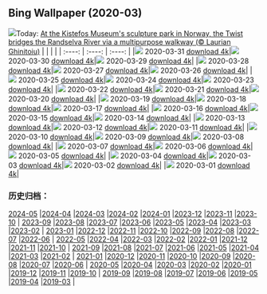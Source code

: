 ## Bing Wallpaper (2020-03)
![](http://cn.bing.com/th?id=OHR.TheTwist_EN-US1554358364_UHD.jpg&w=1000)Today: [At the Kistefos Museum's sculpture park in Norway, the Twist bridges the Randselva River via a multipurpose walkway (© Laurian Ghinitoiu)](http://cn.bing.com/th?id=OHR.TheTwist_EN-US1554358364_UHD.jpg)
|      |      |      |
| :----: | :----: | :----: |
|![](http://cn.bing.com/th?id=OHR.TheTwist_EN-US1554358364_UHD.jpg&pid=hp&w=384&h=216&rs=1&c=4) 2020-03-31 [download 4k](http://cn.bing.com/th?id=OHR.TheTwist_EN-US1554358364_UHD.jpg)|![](http://cn.bing.com/th?id=OHR.GalesnjakIsland_EN-US8495200916_UHD.jpg&pid=hp&w=384&h=216&rs=1&c=4) 2020-03-30 [download 4k](http://cn.bing.com/th?id=OHR.GalesnjakIsland_EN-US8495200916_UHD.jpg)|![](http://cn.bing.com/th?id=OHR.BorrowingDays_EN-US1332727011_UHD.jpg&pid=hp&w=384&h=216&rs=1&c=4) 2020-03-29 [download 4k](http://cn.bing.com/th?id=OHR.BorrowingDays_EN-US1332727011_UHD.jpg)|
|![](http://cn.bing.com/th?id=OHR.FormentorHolidays_EN-US1927408350_UHD.jpg&pid=hp&w=384&h=216&rs=1&c=4) 2020-03-28 [download 4k](http://cn.bing.com/th?id=OHR.FormentorHolidays_EN-US1927408350_UHD.jpg)|![](http://cn.bing.com/th?id=OHR.CharlestonAzaleas_EN-US1112132446_UHD.jpg&pid=hp&w=384&h=216&rs=1&c=4) 2020-03-27 [download 4k](http://cn.bing.com/th?id=OHR.CharlestonAzaleas_EN-US1112132446_UHD.jpg)|![](http://cn.bing.com/th?id=OHR.NoCaliCoast_EN-US0095184591_UHD.jpg&pid=hp&w=384&h=216&rs=1&c=4) 2020-03-26 [download 4k](http://cn.bing.com/th?id=OHR.NoCaliCoast_EN-US0095184591_UHD.jpg)|
|![](http://cn.bing.com/th?id=OHR.RadcliffeCamera_EN-US0047487559_UHD.jpg&pid=hp&w=384&h=216&rs=1&c=4) 2020-03-25 [download 4k](http://cn.bing.com/th?id=OHR.RadcliffeCamera_EN-US0047487559_UHD.jpg)|![](http://cn.bing.com/th?id=OHR.SpainBeeEaters_EN-US0011186052_UHD.jpg&pid=hp&w=384&h=216&rs=1&c=4) 2020-03-24 [download 4k](http://cn.bing.com/th?id=OHR.SpainBeeEaters_EN-US0011186052_UHD.jpg)|![](http://cn.bing.com/th?id=OHR.LenticularVideo_EN-US3256283499_UHD.jpg&pid=hp&w=384&h=216&rs=1&c=4) 2020-03-23 [download 4k](http://cn.bing.com/th?id=OHR.LenticularVideo_EN-US3256283499_UHD.jpg)|
|![](http://cn.bing.com/th?id=OHR.StepWell_EN-US9916978488_UHD.jpg&pid=hp&w=384&h=216&rs=1&c=4) 2020-03-22 [download 4k](http://cn.bing.com/th?id=OHR.StepWell_EN-US9916978488_UHD.jpg)|![](http://cn.bing.com/th?id=OHR.PabloNeruda_EN-US9874244430_UHD.jpg&pid=hp&w=384&h=216&rs=1&c=4) 2020-03-21 [download 4k](http://cn.bing.com/th?id=OHR.PabloNeruda_EN-US9874244430_UHD.jpg)|![](http://cn.bing.com/th?id=OHR.SaltonSea_EN-US9699729653_UHD.jpg&pid=hp&w=384&h=216&rs=1&c=4) 2020-03-20 [download 4k](http://cn.bing.com/th?id=OHR.SaltonSea_EN-US9699729653_UHD.jpg)|
|![](http://cn.bing.com/th?id=OHR.EquinoxAngkor_EN-US9664645165_UHD.jpg&pid=hp&w=384&h=216&rs=1&c=4) 2020-03-19 [download 4k](http://cn.bing.com/th?id=OHR.EquinoxAngkor_EN-US9664645165_UHD.jpg)|![](http://cn.bing.com/th?id=OHR.RobertCurbeam_EN-US9633185364_UHD.jpg&pid=hp&w=384&h=216&rs=1&c=4) 2020-03-18 [download 4k](http://cn.bing.com/th?id=OHR.RobertCurbeam_EN-US9633185364_UHD.jpg)|![](http://cn.bing.com/th?id=OHR.Knowth_EN-US9596233080_UHD.jpg&pid=hp&w=384&h=216&rs=1&c=4) 2020-03-17 [download 4k](http://cn.bing.com/th?id=OHR.Knowth_EN-US9596233080_UHD.jpg)|
|![](http://cn.bing.com/th?id=OHR.SirThomasMore_EN-US9546326212_UHD.jpg&pid=hp&w=384&h=216&rs=1&c=4) 2020-03-16 [download 4k](http://cn.bing.com/th?id=OHR.SirThomasMore_EN-US9546326212_UHD.jpg)|![](http://cn.bing.com/th?id=OHR.MetamorphicRocks_EN-US9509651378_UHD.jpg&pid=hp&w=384&h=216&rs=1&c=4) 2020-03-15 [download 4k](http://cn.bing.com/th?id=OHR.MetamorphicRocks_EN-US9509651378_UHD.jpg)|![](http://cn.bing.com/th?id=OHR.Cirkelbroen_EN-US9451869319_UHD.jpg&pid=hp&w=384&h=216&rs=1&c=4) 2020-03-14 [download 4k](http://cn.bing.com/th?id=OHR.Cirkelbroen_EN-US9451869319_UHD.jpg)|
|![](http://cn.bing.com/th?id=OHR.JerteCherries_EN-US9711617537_UHD.jpg&pid=hp&w=384&h=216&rs=1&c=4) 2020-03-13 [download 4k](http://cn.bing.com/th?id=OHR.JerteCherries_EN-US9711617537_UHD.jpg)|![](http://cn.bing.com/th?id=OHR.FrenchColorado_ZH-CN9446885520_UHD.jpg&pid=hp&w=384&h=216&rs=1&c=4) 2020-03-12 [download 4k](http://cn.bing.com/th?id=OHR.FrenchColorado_ZH-CN9446885520_UHD.jpg)|![](http://cn.bing.com/th?id=OHR.CubsEmerge_EN-US2822084703_UHD.jpg&pid=hp&w=384&h=216&rs=1&c=4) 2020-03-11 [download 4k](http://cn.bing.com/th?id=OHR.CubsEmerge_EN-US2822084703_UHD.jpg)|
|![](http://cn.bing.com/th?id=OHR.DoljatraPowder_EN-US8224224106_UHD.jpg&pid=hp&w=384&h=216&rs=1&c=4) 2020-03-10 [download 4k](http://cn.bing.com/th?id=OHR.DoljatraPowder_EN-US8224224106_UHD.jpg)|![](http://cn.bing.com/th?id=OHR.SnoozyTheBear_EN-US2658340968_UHD.jpg&pid=hp&w=384&h=216&rs=1&c=4) 2020-03-09 [download 4k](http://cn.bing.com/th?id=OHR.SnoozyTheBear_EN-US2658340968_UHD.jpg)|![](http://cn.bing.com/th?id=OHR.JoanNYC_EN-US2569219288_UHD.jpg&pid=hp&w=384&h=216&rs=1&c=4) 2020-03-08 [download 4k](http://cn.bing.com/th?id=OHR.JoanNYC_EN-US2569219288_UHD.jpg)|
|![](http://cn.bing.com/th?id=OHR.BronteBaths_EN-US9467599141_UHD.jpg&pid=hp&w=384&h=216&rs=1&c=4) 2020-03-07 [download 4k](http://cn.bing.com/th?id=OHR.BronteBaths_EN-US9467599141_UHD.jpg)|![](http://cn.bing.com/th?id=OHR.BluebirdsYNP_EN-US2456710517_UHD.jpg&pid=hp&w=384&h=216&rs=1&c=4) 2020-03-06 [download 4k](http://cn.bing.com/th?id=OHR.BluebirdsYNP_EN-US2456710517_UHD.jpg)|![](http://cn.bing.com/th?id=OHR.CarnegieaGigantea_EN-US2414292735_UHD.jpg&pid=hp&w=384&h=216&rs=1&c=4) 2020-03-05 [download 4k](http://cn.bing.com/th?id=OHR.CarnegieaGigantea_EN-US2414292735_UHD.jpg)|
|![](http://cn.bing.com/th?id=OHR.ElPit_EN-US2350184760_UHD.jpg&pid=hp&w=384&h=216&rs=1&c=4) 2020-03-04 [download 4k](http://cn.bing.com/th?id=OHR.ElPit_EN-US2350184760_UHD.jpg)|![](http://cn.bing.com/th?id=OHR.SpectralTarsiers_EN-US2290390785_UHD.jpg&pid=hp&w=384&h=216&rs=1&c=4) 2020-03-03 [download 4k](http://cn.bing.com/th?id=OHR.SpectralTarsiers_EN-US2290390785_UHD.jpg)|![](http://cn.bing.com/th?id=OHR.SeussianLandscape_EN-US2146844247_UHD.jpg&pid=hp&w=384&h=216&rs=1&c=4) 2020-03-02 [download 4k](http://cn.bing.com/th?id=OHR.SeussianLandscape_EN-US2146844247_UHD.jpg)|
|![](http://cn.bing.com/th?id=OHR.HikersVoters_EN-US2077085885_UHD.jpg&pid=hp&w=384&h=216&rs=1&c=4) 2020-03-01 [download 4k](http://cn.bing.com/th?id=OHR.HikersVoters_EN-US2077085885_UHD.jpg)|
### 历史归档：
[2024-05](/picture/2024-05/) |[2024-04](/picture/2024-04/) |[2024-03](/picture/2024-03/) |[2024-02](/picture/2024-02/) |[2024-01](/picture/2024-01/) |[2023-12](/picture/2023-12/) |[2023-11](/picture/2023-11/) |[2023-10](/picture/2023-10/) |
[2023-09](/picture/2023-09/) |[2023-08](/picture/2023-08/) |[2023-07](/picture/2023-07/) |[2023-06](/picture/2023-06/) |[2023-05](/picture/2023-05/) |[2023-04](/picture/2023-04/) |[2023-03](/picture/2023-03/) |[2023-02](/picture/2023-02/) |
[2023-01](/picture/2023-01/) |[2022-12](/picture/2022-12/) |[2022-11](/picture/2022-11/) |[2022-10](/picture/2022-10/) |[2022-09](/picture/2022-09/) |[2022-08](/picture/2022-08/) |[2022-07](/picture/2022-07/) |[2022-06](/picture/2022-06/) |
[2022-05](/picture/2022-05/) |[2022-04](/picture/2022-04/) |[2022-03](/picture/2022-03/) |[2022-02](/picture/2022-02/) |[2022-01](/picture/2022-01/) |[2021-12](/picture/2021-12/) |[2021-11](/picture/2021-11/) |[2021-10](/picture/2021-10/) |
[2021-09](/picture/2021-09/) |[2021-08](/picture/2021-08/) |[2021-07](/picture/2021-07/) |[2021-06](/picture/2021-06/) |[2021-05](/picture/2021-05/) |[2021-04](/picture/2021-04/) |[2021-03](/picture/2021-03/) |[2021-02](/picture/2021-02/) |
[2021-01](/picture/2021-01/) |[2020-12](/picture/2020-12/) |[2020-11](/picture/2020-11/) |[2020-10](/picture/2020-10/) |[2020-09](/picture/2020-09/) |[2020-08](/picture/2020-08/) |[2020-07](/picture/2020-07/) |[2020-06](/picture/2020-06/) |
[2020-05](/picture/2020-05/) |[2020-04](/picture/2020-04/) |[2020-03](/picture/2020-03/) |[2020-02](/picture/2020-02/) |[2020-01](/picture/2020-01/) |[2019-12](/picture/2019-12/) |[2019-11](/picture/2019-11/) |[2019-10](/picture/2019-10/) |
[2019-09](/picture/2019-09/) |[2019-08](/picture/2019-08/) |[2019-07](/picture/2019-07/) |[2019-06](/picture/2019-06/) |[2019-05](/picture/2019-05/) |[2019-04](/picture/2019-04/) |[2019-03](/picture/2019-03/) |

